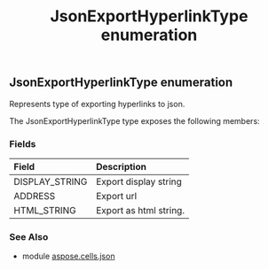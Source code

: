 ﻿---
title: JsonExportHyperlinkType enumeration
second_title: Aspose.Cells for Python via .NET API References
description: 
type: docs
weight: 10
url: /aspose.cells.json/jsonexporthyperlinktype/
is_root: false
---

## JsonExportHyperlinkType enumeration

Represents type of exporting hyperlinks to json.



The JsonExportHyperlinkType type exposes the following members:

### Fields
| Field | Description |
| :- | :- |
| DISPLAY_STRING | Export display string |
| ADDRESS | Export url |
| HTML_STRING | Export as html string. |



### See Also
* module [aspose.cells.json](..)
